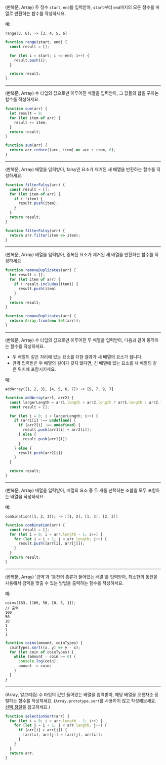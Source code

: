 
(반복문, Array)
두 정수 `start`, `end`를 입력받아, `start`부터 `end`까지의 모든 정수를 배열로 반환하는 함수를 작성하세요.

예:
```
range(3, 6); -> [3, 4, 5, 6]
```

```js
function range(start, end) {
  const result = [];

  for (let i = start; i <= end; i++) {
    result.push(i);
  }

  return result;
}
```

---

(반복문, Array)
수 타입의 값으로만 이루어진 배열을 입력받아, 그 값들의 합을 구하는 함수를 작성하세요.

```js
function sum(arr) {
  let result = 0;
  for (let item of arr) {
    result += item;
  }
  return result;
}
```

```js
function sum(arr) {
  return arr.reduce((acc, item) => acc + item, 0);
}
```

---

(반복문, Array)
배열을 입력받아, falsy인 요소가 제거된 새 배열을 반환하는 함수를 작성하세요.

```js
function filterFalsy(arr) {
  const result = [];
  for (let item of arr) {
    if (!!item) {
      result.push(item);
    }
  }
  return result;
}
```

```js
function filterFalsy(arr) {
  return arr.filter(item => item);
}
```

---

(반복문, Array)
배열을 입력받아, 중복된 요소가 제거된 새 배열을 반환하는 함수를 작성하세요.

```js
function removeDuplicates(arr) {
  let result = [];
  for (let item of arr) {
    if (!result.includes(item)) {
      result.push(item)
    }
  }
  return result;
}
```

```js
function removeDuplicates(arr) {
  return Array.from(new Set(arr));
}
```

---

(반복문, Array)
수 타입의 값으로만 이루어진 두 배열을 입력받아, 다음과 같이 동작하는 함수를 작성하세요.
- 두 배열의 같은 자리에 있는 요소를 더한 결과가 새 배열의 요소가 됩니다.
- 만약 입력받은 두 배열의 길이가 갖지 않다면, 긴 배열에 있는 요소를 새 배열의 같은 위치에 포함시키세요.

예:
```
addArray([1, 2, 3], [4, 5, 6, 7]) -> [5, 7, 9, 7]
```

```js
function addArray(arr1, arr2) {
  const largerLength = arr1.length > arr2.length ? arr1.length : arr2.length;
  const result = [];

  for (let i = 0; i < largerLength; i++) {
    if (arr1[i] !== undefined) {
      if (arr2[i] !== undefined) {
        result.push(arr1[i] + arr2[i]);
      } else {
        result.push(arr1[i])
      }
    } else {
      result.push(arr2[i])
    }
  }

  return result;
}
```

---

(반복문, Array)
배열을 입력받아, 배열의 요소 중 두 개를 선택하는 조합을 모두 포함하는 배열을 작성하세요.

예:

```
combination([1, 2, 3]); -> [[1, 2], [1, 3], [2, 3]]
```

```js
function combination(arr) {
  const result = [];
  for (let i = 0; i < arr.length - 1; i++) {
    for (let j = i + 1; j < arr.length; j++) {
      result.push([arr[i], arr[j]]);
    }
  }
  return result;
}
```

---

(반복문, Array)
'금액'과 '동전의 종류가 들어있는 배열'를 입력받아, 최소한의 동전을 사용해서 금액을 맞출 수 있는 방법을 출력하는 함수를 작성하세요.

예:

```
coins(163, [100, 50, 10, 5, 1]);
// 출력
100
50
10
1
1
1
```

```js
function coins(amount, coinTypes) {
  coinTypes.sort((x, y) => y - x);
  for (let coin of coinTypes) {
    while (amount - coin >= 0) {
      console.log(coin);
      amount -= coin;
    }
  }
}
```

---

(Array, 알고리즘)
수 타입의 값만 들어있는 배열을 입력받아, 해당 배열을 오름차순 정렬하는 함수를 작성하세요. (`Array.prototype.sort`를 사용하지 않고 작성해보세요. [선택 정렬](https://ko.wikipedia.org/wiki/%EC%84%A0%ED%83%9D_%EC%A0%95%EB%A0%AC)을 참고하세요.)

```js
function selectionSort(arr) {
  for (let i = 0; i < arr.length - 1; i++) {
    for (let j = i + 1; j < arr.length; j++) {
      if (arr[i] > arr[j]) {
        [arr[i], arr[j]] = [arr[j], arr[i]];
      }
    }
  }
  return arr;
}
```
